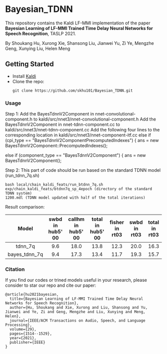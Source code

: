 # Bayesian_TDNN
This repository contains the Kaldi LF-MMI implementation of the paper **Bayesian Learning of 
LF-MMI Trained Time Delay Neural Networks for Speech Recognition**, TASLP 2021.

By Shoukang Hu, Xurong Xie, Shansong Liu, Jianwei Yu, Zi Ye, Mengzhe Geng, Xunying Liu, Helen Meng

## Getting Started
* Install [Kaldi](https://github.com/kaldi-asr/kaldi)
* Clone the repo:
  ```
  git clone https://github.com/skhu101/Bayesian_TDNN.git
  ```
  
### Usage
Step 1: 
Add the BayesTdnnV2Component in nnet-convolutional-component.h to kaldi/src/nnet3/nnet-convolutional-component.h 
Add the BayesTdnnV2Component in nnet-tdnn-component.cc to kaldi/src/nnet3/nnet-tdnn-component.cc
Add the following four lines to the corresponding location in kaldi/src/nnet3/nnet-component-itf.cc
else if (cpi_type == "BayesTdnnV2ComponentPrecomputedIndexes") {
    ans = new BayesTdnnV2Component::PrecomputedIndexes();

else if (component_type == "BayesTdnnV2Component") {
    ans = new BayesTdnnV2Component();

Step 2: This part of code should be run based on the standard TDNN model (run_tdnn_7q.sh)
```shell
bash local/chain_kaldi_feats/run_btdnn_7q.sh exp/chain_kaldi_feats/btdnn7q_sp_4epoch (directory of the standard TDNN system) 
1200.mdl (TDNN model updated with half of the total iterations)
```

Result comparison:

| Model | swbd in hub5' 00 | callhm in hub5' 00 | total in hub5' 00 | fisher in rt03 | swbd in rt03 | total in rt03 |
| :---:   | :-: | :-: | :-: | :-: | :-: | :-: | 
| tdnn_7q | 9.6              |  18.0              | 13.8              | 12.3           | 20.0         | 16.3          |
| bayes_tdnn_7q | 9.4             |  17.3              | 13.4              | 11.7           | 19.3         | 15.7          |

### Citation
If you find our codes or trined models useful in your research, please consider to star our repo and cite our paper:

    @article{hu2021bayesian,
      title={Bayesian Learning of LF-MMI Trained Time Delay Neural Networks for Speech Recognition},
      author={Hu, Shoukang and Xie, Xurong and Liu, Shansong and Yu, Jianwei and Ye, Zi and Geng, Mengzhe and Liu, Xunying and Meng, Helen},
      journal={IEEE/ACM Transactions on Audio, Speech, and Language Processing},
      volume={29},
      pages={1514--1529},
      year={2021},
      publisher={IEEE}
    }
